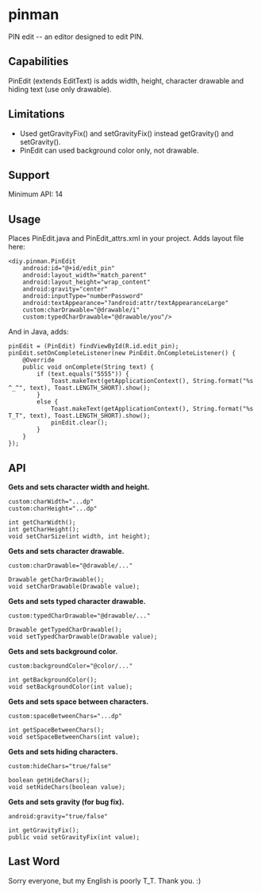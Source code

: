 # pinman
PIN edit -- an editor designed to edit PIN.


Capabilities
------------

PinEdit (extends EditText) is adds width, height, character drawable and hiding text (use only drawable).


Limitations
-----------

- Used getGravityFix() and setGravityFix() instead getGravity() and setGravity().
- PinEdit can used background color only, not drawable.


Support
-------

Minimum API: 14


Usage
-----

Places PinEdit.java and PinEdit_attrs.xml in your project.  Adds layout file here:

	<diy.pinman.PinEdit
		android:id="@+id/edit_pin"
		android:layout_width="match_parent"
		android:layout_height="wrap_content"
		android:gravity="center"
		android:inputType="numberPassword"
		android:textAppearance="?android:attr/textAppearanceLarge"
		custom:charDrawable="@drawable/i"
		custom:typedCharDrawable="@drawable/you"/>

And in Java, adds:

	pinEdit = (PinEdit) findViewById(R.id.edit_pin);
	pinEdit.setOnCompleteListener(new PinEdit.OnCompleteListener() {
		@Override
		public void onComplete(String text) {
			if (text.equals("5555")) {
				Toast.makeText(getApplicationContext(), String.format("%s ^_^", text), Toast.LENGTH_SHORT).show();
			}
			else {
				Toast.makeText(getApplicationContext(), String.format("%s T_T", text), Toast.LENGTH_SHORT).show();
				pinEdit.clear();
			}
		}
	});


API
---

**Gets and sets character width and height.**

	custom:charWidth="...dp"
	custom:charHeight="...dp"

	int getCharWidth();
	int getCharHeight();
	void setCharSize(int width, int height);

**Gets and sets character drawable.**

	custom:charDrawable="@drawable/..."

	Drawable getCharDrawable();
	void setCharDrawable(Drawable value);

**Gets and sets typed character drawable.**

	custom:typedCharDrawable="@drawable/..."

	Drawable getTypedCharDrawable();
	void setTypedCharDrawable(Drawable value);

**Gets and sets background color.**

	custom:backgroundColor="@color/..."

	int getBackgroundColor();
	void setBackgroundColor(int value);

**Gets and sets space between characters.**

	custom:spaceBetweenChars="...dp"

	int getSpaceBetweenChars();
	void setSpaceBetweenChars(int value);

**Gets and sets hiding characters.**

	custom:hideChars="true/false"

	boolean getHideChars();
	void setHideChars(boolean value);

**Gets and sets gravity (for bug fix).**

	android:gravity="true/false"

	int getGravityFix();
	public void setGravityFix(int value);


Last Word
---------

Sorry everyone, but my English is poorly T_T.  Thank you. :)

